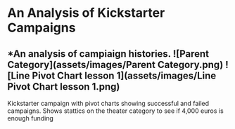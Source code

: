 # An Analysis of Kickstarter Campaigns
*An analysis of campiaign histories. 
![Parent Category](assets/images/Parent Category.png)
![Line Pivot Chart lesson 1](assets/images/Line Pivot Chart lesson 1.png)
---
Kickstarter campaign with pivot charts showing successful and failed campaigns.  Shows stattics on the theater category to see if 4,000 euros is enough funding
